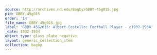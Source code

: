 ```yaml
---
source: http://archives.nd.edu/Bagby/GBBY-45g015.jpg
pid: GBBY-45g015
order: '14'
file_name: GBBY-45g015.jpg
label: 'GBBY 45G/015: Albert Costello: Football Player - c1932-1934'
_date: 1932-1934
object_type: glass plate negative
layout: generic_collection_item
collection: bagby
---
```

